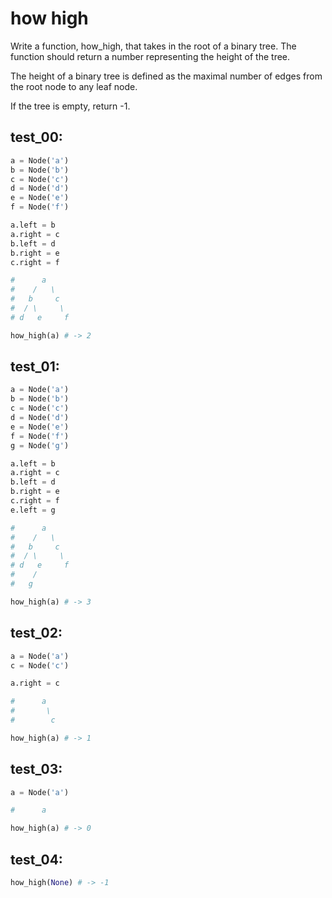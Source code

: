 # how high

Write a function, how_high, that takes in the root of a binary tree. The function should return a number representing the height of the tree.

The height of a binary tree is defined as the maximal number of edges from the root node to any leaf node.

If the tree is empty, return -1.

## test_00:

```python
a = Node('a')
b = Node('b')
c = Node('c')
d = Node('d')
e = Node('e')
f = Node('f')

a.left = b
a.right = c
b.left = d
b.right = e
c.right = f

#      a
#    /   \
#   b     c
#  / \     \
# d   e     f

how_high(a) # -> 2
```

## test_01:

```python
a = Node('a')
b = Node('b')
c = Node('c')
d = Node('d')
e = Node('e')
f = Node('f')
g = Node('g')

a.left = b
a.right = c
b.left = d
b.right = e
c.right = f
e.left = g

#      a
#    /   \
#   b     c
#  / \     \
# d   e     f
#    /
#   g

how_high(a) # -> 3
```

## test_02:

```python
a = Node('a')
c = Node('c')

a.right = c

#      a
#       \
#        c

how_high(a) # -> 1
```

## test_03:

```python
a = Node('a')

#      a

how_high(a) # -> 0
```

## test_04:

```python
how_high(None) # -> -1
```